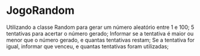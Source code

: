 # JogoRandom
Utilizando a classe Random para gerar um número aleatório entre 1 e 100;
5 tentativas para acertar o número gerado;
Informar se a tentativa é maior ou menor que o número gerado, e quantas tentativas restam;
Se a tentativa for igual, informar que venceu, e quantas tentativas foram utilizadas;

